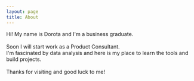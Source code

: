```yaml
---
layout: page
title: About
---
```


<p class="message">
  Hi! My name is Dorota and I'm a business graduate.<br>
  <br>
  Soon I will start work as a Product Consultant.<br>
  I'm fascinated by data analysis and here is my place to learn the tools and build projects.<br>
<br>
  Thanks for visiting and good luck to me!
</p>

